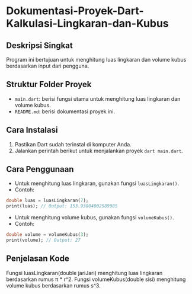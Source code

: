 # Dokumentasi-Proyek-Dart-Kalkulasi-Lingkaran-dan-Kubus

## Deskripsi Singkat
Program ini bertujuan untuk menghitung luas lingkaran dan volume kubus berdasarkan input dari pengguna.

## Struktur Folder Proyek
- `main.dart`: berisi fungsi utama untuk menghitung luas lingkaran dan volume kubus.
- `README.md`: berisi dokumentasi proyek ini.

## Cara Instalasi
1. Pastikan Dart sudah terinstal di komputer Anda.
2. Jalankan perintah berikut untuk menjalankan proyek `dart main.dart`.

## Cara Penggunaan
- Untuk menghitung luas lingkaran, gunakan fungsi `luasLingkaran()`.  
- Contoh: 
```dart
double luas = luasLingkaran(7);
print(luas); // Output: 153.93804002589985
```

- Untuk menghitung volume kubus, gunakan fungsi `volumeKubus()`.
- Contoh:
```dart
double volume = volumeKubus(3);
print(volume); // Output: 27
```

## Penjelasan Kode
Fungsi luasLingkaran(double jariJari) menghitung luas lingkaran berdasarkan rumus π * r^2.
Fungsi volumeKubus(double sisi) menghitung volume kubus berdasarkan rumus s^3.